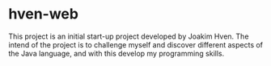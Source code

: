 # hven-web
This project is an initial start-up project developed by Joakim Hven.
The intend of the project is to challenge myself and discover different aspects of the Java language, and with this develop my programming skills.